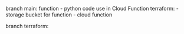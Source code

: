 branch main:
    function - python code use in Cloud Function
    terraform:
        - storage bucket for function
        - cloud function 

branch terraform: